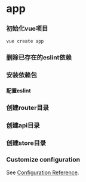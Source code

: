 # app

### 初始化vue项目

```
vue create app
```

### 删除已存在的eslint依赖

### 安装依赖包

#### 配置eslint

### 创建router目录

### 创建api目录

### 创建store目录




### Customize configuration
See [Configuration Reference](https://cli.vuejs.org/config/).
